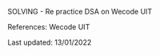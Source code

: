 

SOLVING - Re practice DSA on Wecode UIT

References: Wecode UIT

Last updated: 13/01/2022
                                                                                                                        

